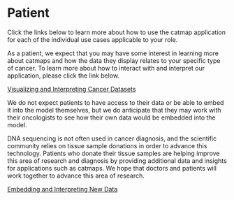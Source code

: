 # Patient
Click the links below to learn more about how to use the catmap application for each of the individual use cases applicable to your role. 

As a patient, we expect that you may have some interest in learning more about catmaps and how the data they display relates to your specific type of cancer. To learn more about how to interact with and interpret our application, please click the link below.

[Visualizing and Interpreting Cancer Datasets](use_cases/visualizing_and_interpreting_cancer_datasets.md) 

We do not expect patients to have access to their data or be able to embed it into the model themselves, but we do anticipate that they may work with their oncologists to see how their own data would be embedded into the model.

DNA sequencing is not often used in cancer diagnosis, and the scientific community relies on tissue sample donations in order to advance this technology. Patients who donate their tissue samples are helping improve this area of research and diagnosis by providing additional data and insights for applications such as catmaps. We hope that doctors and patients will work together to advance this area of research.

[Embedding and Interpreting New Data](use_cases/embedding_and_interpreting_new_data.md) 
